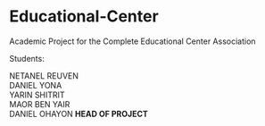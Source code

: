 # Educational-Center
Academic Project for the Complete Educational Center Association

Students:

NETANEL REUVEN <br>
DANIEL YONA <br>
YARIN SHITRIT <br>
MAOR BEN YAIR <br>
DANIEL OHAYON <b> HEAD OF PROJECT </b>
